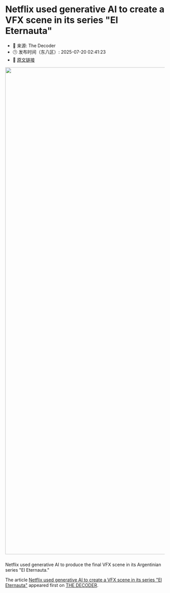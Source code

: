 # Netflix used generative AI to create a VFX scene in its series "El Eternauta"
- 📅 来源: The Decoder
- 🕒 发布时间（东八区）: 2025-07-20 02:41:23
- 🔗 [原文链接](https://the-decoder.com/netflix-used-generative-ai-to-create-a-vfx-scene-in-its-series-el-eternauta/)

<p><img alt="" class="attachment-full size-full wp-post-image" height="1024" src="https://the-decoder.com/wp-content/uploads/2025/07/netflix_logo_genai_ca-1.png" style="height: auto; margin-bottom: 10px;" width="1536" /></p>
<p>        Netflix used generative AI to produce the final VFX scene in its Argentinian series "El Eternauta."</p>
<p>The article <a href="https://the-decoder.com/netflix-used-generative-ai-to-create-a-vfx-scene-in-its-series-el-eternauta/">Netflix used generative AI to create a VFX scene in its series &quot;El Eternauta&quot;</a> appeared first on <a href="https://the-decoder.com">THE DECODER</a>.</p>